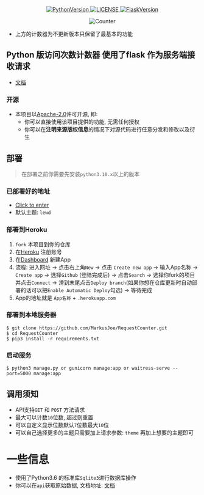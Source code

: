 <p align="center">
    <a href="https://github.com/MarkusJoe/FlaskRequestCounter">
        <img src="https://img.shields.io/badge/Python-3.10.x-blue.svg" alt="PythonVersion">
        <img src="https://img.shields.io/badge/LINCESE-Apache2.0-orange.svg" alt="LICENSE">
        <img src="https://img.shields.io/badge/Falsk-2.0.3-purple" alt="FlaskVersion">
    </a>
</p>

<div align="center">
    <img src="https://requestcounters.herokuapp.com/get?name=MarkusJoe" alt="Counter">
</div>

* 上方的计数器为不更新版本只保留了最基本的功能

## Python 版访问次数计数器 使用了flask 作为服务端接收请求

* [文档](https://request-counter-docs.vercel.app/#/)

### 开源

- 本项目以[Apache-2.0](./LICENSE)许可开源, 即:
    - 你可以直接使用该项目提供的功能, 无需任何授权
    - 你可以在**注明来源版权信息**的情况下对源代码进行任意分发和修改以及衍生

## 部署

> 在部署之前你需要先安装`python3.10.x`以上的版本

### 已部署好的地址

* [Click to enter](https://requestcounter.herokuapp.com/count/MarkusJoe)
* 默认主题: `lewd`

### 部署到Heroku

1. `fork` 本项目到你的仓库
2. 在[Heroku](https://www.heroku.com/) 注册账号
3. 在[Dashboard](https://dashboard.heroku.com/apps) 新建App
4. 流程: 进入网址 -> 点击右上角`New` -> 点击 `Create new app` -> 输入App名称 -> `Create app` -> 选择`Github` (登陆完成后) -> 点击`Search` ->
   选择你fork的项目并点击`Connect` -> 滑到末尾点击`Deploy branch`(如果你想在仓库更新时自动部署的话可以把`Enable Automatic Deploy`勾选) -> 等待完成
5. App的地址就是 `App名称` + `.herokuapp.com`

### 部署到本地服务器

```shell
$ git clone https://github.com/MarkusJoe/RequestCounter.git
$ cd RequestCounter
$ pip3 install -r requirements.txt
```

### 启动服务

```shell
$ python3 manage.py or gunicorn manage:app or waitress-serve --port=5000 manage:app
```

## 调用须知

- API支持`GET` 和 `POST` 方法请求
- 最大可以计数`10`位数, 超过则重置
- 可以自定义显示位数默认`7`位数最大`10`位
- 可以自己选择更多的主题只需要加上请求参数: `theme` 再加上想要的主题即可

# 一些信息

- 使用了Python3.6 的标准库`Sqlite3`进行数据库操作
- 你可以在`api`获取原始数据, 文档地址: [文档](https://markusjoe.github.io/RequestCounter/#/?id=api)

